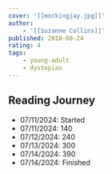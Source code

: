 ```yaml
---
cover: '[[mockingjay.jpg]]'
author:
    - '[[Suzanne Collins]]'
published: 2010-08-24
rating: 4
tags:
    - young-adult
    - dystopian
---
```


## Reading Journey

- 07/11/2024: Started
- 07/11/2024: 140
- 07/12/2024: 240
- 07/13/2024: 300
- 07/14/2024: 390
- 07/14/2024: Finished
